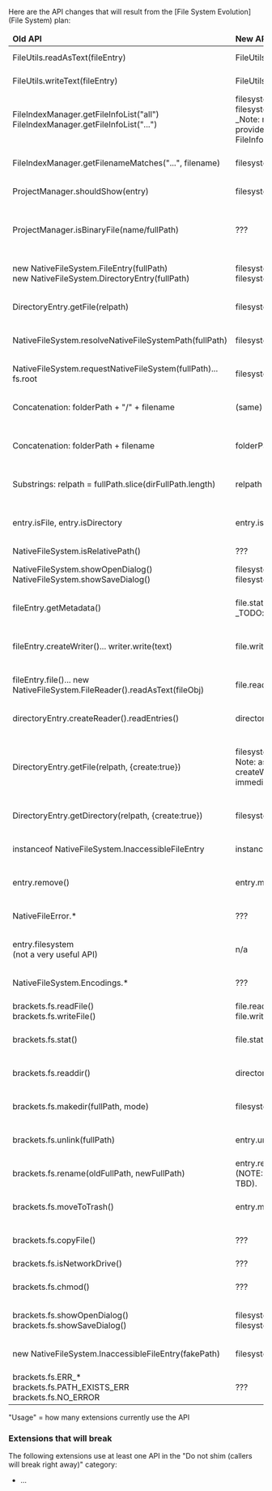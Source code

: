 Here are the API changes that will result from the [File System Evolution](File System) plan:

<table>
<thead>
<tr><td><b>Old API</b></td><td><b>New API</b></td><td><b>Suggested action</b></td><td><b>Usage</b></td></tr>
</thead>

<tr><td>FileUtils.readAsText(fileEntry)</td><td>FileUtils.readAsText(file)</td><td>Already drop-in compatible</td><td>13</td></tr>
<tr><td>FileUtils.writeText(fileEntry)</td><td>FileUtils.writeText(file)</td><td>Already drop-in compatible</td><td>5</td></tr>
<tr><td>FileIndexManager.getFileInfoList("all")<br>FileIndexManager.getFileInfoList("...")</td><td>filesystem.getFileList()<br>filesystem.getFileList(filter)<br>_Note: returns an array of actual Files, but they provide the same properties as the old FileInfos)_</td><td>Shim with deprecation warning</td><td>7</td></tr>
<tr><td>FileIndexManager.getFilenameMatches("...", filename)</td><td>filesystem.getFileList(filter)</td><td>Shim with deprecation warning</td><td>None</td></tr>
<tr><td>ProjectManager.shouldShow(entry)</td><td>filesystem.shouldShow(fullPath)</td><td>Leave old API in place permanently</td><td>None?</td></tr>
<tr><td>ProjectManager.isBinaryFile(name/fullPath)</td><td>???</td><td>Shim with deprecation warning. New API on LanguageManager.</td><td>None</td></tr>

<tr><td>new NativeFileSystem.FileEntry(fullPath)<br>new NativeFileSystem.DirectoryEntry(fullPath)</td><td>filesystem.getFileForPath(fullPath)<br>filesystem.getDirectoryForPath(fullPath)</td><td>Shim with deprecation warning</td><td>19</td></tr>
<tr><td>DirectoryEntry.getFile(relpath)</td><td>filesystem.resolve(path)</td><td>Do not shim (callers will break right away)</td><td>4</td></tr>
<tr><td>NativeFileSystem.resolveNativeFileSystemPath(fullPath)</td><td>filesystem.resolve(path)</td><td>Shim with deprecation warning</td><td>4</td></tr>
<tr><td>NativeFileSystem.requestNativeFileSystem(fullPath)... fs.root</td><td>filesystem.resolve(fullPath)</td><td>Shim with deprecation warning</td><td>6</td></tr>
<tr><td>Concatenation: folderPath + "/" + filename</td><td>(same)</td><td>Normalize paths on ingest to allow this</td><td></td></tr>
<tr><td>Concatenation: folderPath + filename</td><td>folderPath + "/" + filename</td><td>Change all directory paths to end in "/" to allow this</td><td>Unclear, but at least several</td></tr>
<tr><td>Substrings: relpath = fullPath.slice(dirFullPath.length)</td><td>relpath = fullPath.slice(dirFullPath.length + 1)</td><td>(Above change removes this diff too)</td><td></td></tr>
<tr><td>entry.isFile, entry.isDirectory</td><td>entry.isFile(), entry.isDirectory()</td><td>Change API to use a read-only property (like fullPath)</td><td>9</td></tr>
<tr><td>NativeFileSystem.isRelativePath()</td><td>???</td><td>???</td><td>None</td></tr>
<tr><td>NativeFileSystem.showOpenDialog()<br>NativeFileSystem.showSaveDialog()</td><td>filesystem.showOpenDialog()<br>filesystem.showSaveDialog()</td><td>Shim with deprecation warning</td><td>4</td></tr>
<tr><td>fileEntry.getMetadata()</td><td>file.stat()<br>_TODO: document change in data structure too_</td><td>Do not shim (callers will break right away)</td><td>1</td></tr>
<tr><td>fileEntry.createWriter()... writer.write(text)</td><td>file.write(text)</td><td>Do not shim (callers will break right away)</td><td>5, but only used in 2</td></tr>
<tr><td>fileEntry.file()... new NativeFileSystem.FileReader().readAsText(fileObj)</td><td>file.readAsText()</td><td>Do not shim (callers will break right away)</td><td>None</td></tr>
<tr><td>directoryEntry.createReader().readEntries()</td><td>directory.getContents() ???</td><td>Do not shim (callers will break right away)</td><td>5</td></tr>
<tr><td>DirectoryEntry.getFile(relpath, {create:true})</td><td>filesystem.getFileForPath(fullPath).write("")<br>Note: as a result, this can fold in writeText() or createWriter()/write() calls that used to immediately follow the getFile() call.</td><td>Do not shim (callers will break right away)<br>TODO: add a cleaner create() API?</td><td>2</td></tr>
<tr><td>DirectoryEntry.getDirectory(relpath, {create:true})</td><td>filesystem.getDirectoryForPath(fullPath).create()</td><td>Do not shim (callers will break right away)</td><td>2</td></tr>
<tr><td>instanceof NativeFileSystem.InaccessibleFileEntry</td><td>instanceof InMemoryFile</td><td>Do not shim (callers will break right away)</td><td>1(ish)</td></tr>
<tr><td>entry.remove()</td><td>entry.moveToTrash()</td><td>Do not shim (callers will break right away)</td><td>None</td></tr>
<tr><td>NativeFileError.*</td><td>???</td><td>Do not shim (callers will break right away)</td><td>1(ish)</td></tr>
<tr><td>entry.filesystem<br>(not a very useful API)</td><td>n/a</td><td>Do not shim (callers will break right away)</td><td>None</td></tr>
<tr><td>NativeFileSystem.Encodings.*</td><td>???</td><td>Do not shim (callers will break right away)</td><td>None</td></tr>


<tr><td>brackets.fs.readFile()<br>brackets.fs.writeFile()</td><td>file.readAsText()<br>file.write(text)</td><td>**TODO: Consider shimming**</td><td>2</td></tr>
<tr><td>brackets.fs.stat()</td><td>file.stat()</td><td>Do not shim (callers will break right away)</td><td>1</td></tr>
<tr><td>brackets.fs.readdir()</td><td>directory.getContents() ???</td><td>Do not shim (callers will break right away)</td><td>1</td></tr>
<tr><td>brackets.fs.makedir(fullPath, mode)</td><td>filesystem.getDirectoryForPath(fullPath).create()</td><td>Do not shim (callers will break right away)</td><td>1</td></tr>
<tr><td>brackets.fs.unlink(fullPath)</td><td>entry.unlink()</td><td>Do not shim (callers will break right away)</td><td>None</td></tr>
<tr><td>brackets.fs.rename(oldFullPath, newFullPath)</td><td>entry.rename(newFullPath)<br>(NOTE: Exact semantics of this call are still a bit TBD).</td><td>Do not shim (callers will break right away)</td><td>None</td></tr>
<tr><td>brackets.fs.moveToTrash()</td><td>entry.moveToTrash()</td><td>Do not shim (callers will break right away)</td><td>None</td></tr>
<tr><td>brackets.fs.copyFile()</td><td>???</td><td>Do not shim (callers will break right away)</td><td>1</td></tr>
<tr><td>brackets.fs.isNetworkDrive()</td><td>???</td><td>???</td><td>None</td></tr>
<tr><td>brackets.fs.chmod()</td><td>???</td><td>Do not shim (callers will break right away)</td><td>None</td></tr>
<tr><td>brackets.fs.showOpenDialog()<br>brackets.fs.showSaveDialog()</td><td>filesystem.showOpenDialog()<br>filesystem.showSaveDialog()</td><td>Do not shim (callers will break right away)</td><td>None</td></tr>
<tr><td>new NativeFileSystem.InaccessibleFileEntry(fakePath)</td><td>filesystem.getInMemoryFile(fakePath)</td><td>Do not shim (callers will break right away)</td><td>None</td></tr>
<tr><td>brackets.fs.ERR_*<br>brackets.fs.PATH_EXISTS_ERR<br>brackets.fs.NO_ERROR</td><td>???</td><td>Do not shim (callers will break right away)</td><td>1</td></tr>

</table>

"Usage" = how many extensions currently use the API

### Extensions that will break

The following extensions use at least one API in the "Do not shim (callers will break right away)" category:

* ...